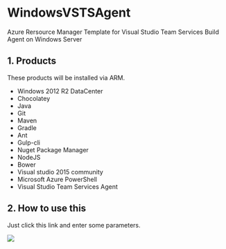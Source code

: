 # WindowsVSTSAgent

Azure Rersource Manager Template for Visual Studio Team Services Build Agent on Windows Server

## 1. Products

These products will be installed via ARM.

* Windows 2012 R2 DataCenter
* Chocolatey
* Java
* Git
* Maven
* Gradle
* Ant
* Gulp-cli
* Nuget Package Manager
* NodeJS
* Bower
* Visual studio 2015 community
* Microsoft Azure PowerShell
* Visual Studio Team Services Agent

## 2. How to use this

Just click this link and enter some parameters.

<a href="https://portal.azure.com/#create/Microsoft.Template/uri/https%3A%2F%2Fraw.githubusercontent.com%2Facosmici%2FWindowsVSTSAgent%2Fdevelop%2Fazuredeploy.json" target="_blank">
    <img src="http://azuredeploy.net/deploybutton.png"/>
</a>


